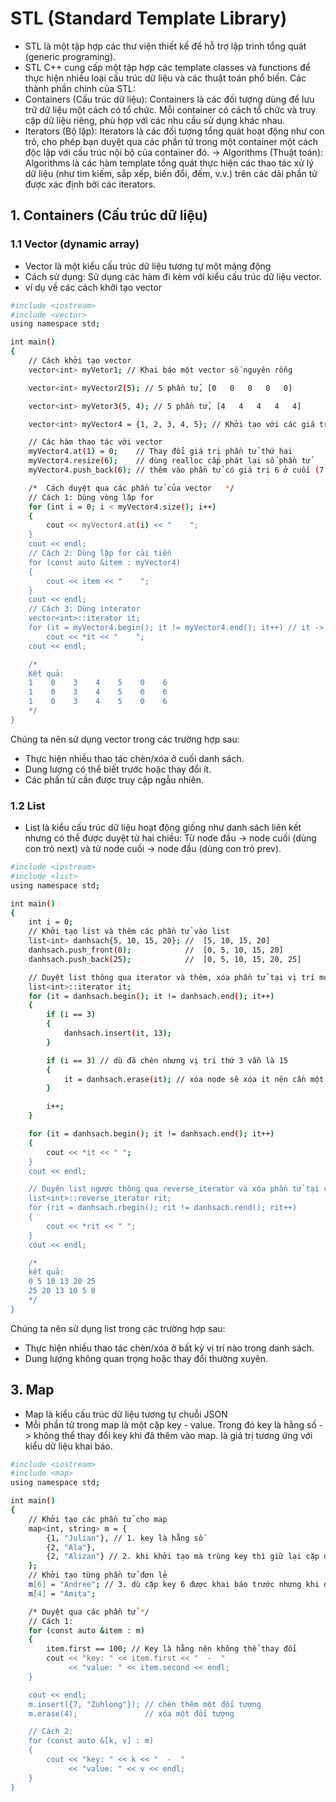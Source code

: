 # STL (Standard Template Library)
+ STL là một tập hợp các thư viện thiết kế để hỗ trợ lập trình tổng quát (generic programing). 
+ STL C++ cung cấp một tập hợp các template classes và functions để thực hiện nhiều loại cấu trúc dữ liệu và các thuật toán phổ biến. 
Các thành phần chính của STL:
+ Containers (Cấu trúc dữ liệu): Containers là các đối tượng dùng để lưu trữ dữ liệu một cách có tổ chức. Mỗi container có cách tổ chức và truy cập dữ liệu riêng, phù hợp với các nhu cầu sử dụng khác nhau. 
+ Iterators (Bộ lặp): Iterators là các đối tượng tổng quát hoạt động như con trỏ, cho phép bạn duyệt qua các phần tử trong một container một cách độc lập với cấu trúc nội bộ của container đó.
-> Algorithms (Thuật toán): Algorithms là các hàm template tổng quát thực hiện các thao tác xử lý dữ liệu (như tìm kiếm, sắp xếp, biến đổi, đếm, v.v.) trên các dải phần tử được xác định bởi các iterators. 
## 1. Containers (Cấu trúc dữ liệu)
### 1.1 Vector (dynamic array)
+ Vector là một kiểu cấu trúc dữ liệu tương tự một mảng động
+ Cách sử dụng: Sử dụng các hàm đi kèm với kiểu cấu trúc dữ liệu vector.
+ ví dụ về các cách khởi tạo vector 
``` bash
#include <iostream>
#include <vector>
using namespace std;

int main()
{
    // Cách khởi tạo vector
    vector<int> myVetor1; // Khai báo một vector số nguyên rỗng

    vector<int> myVector2(5); // 5 phần tử, [0   0   0   0   0]

    vector<int> myVetor3(5, 4); // 5 phần tử, [4   4   4   4   4]

    vector<int> myVector4 = {1, 2, 3, 4, 5}; // Khởi tạo với các giá trị cụ thể

    // Các hàm thao tác với vector
    myVector4.at(1) = 0;    // Thay đổi giá trị phần tử thứ hai
    myVector4.resize(6);    // dùng realloc cấp phát lại số phần tử             [1  0   3   4   5   0]
    myVector4.push_back(6); // thêm vào phần tử có giá trị 6 ở cuối (7 phần tử) [1  0   3   4   5   0   6]

    /*  Cách duyệt qua các phần tử của vector   */
    // Cách 1: Dùng vòng lặp for
    for (int i = 0; i < myVector4.size(); i++)
    {
        cout << myVector4.at(i) << "    ";
    }
    cout << endl;
    // Cách 2: Dùng lặp for cải tiến
    for (const auto &item : myVector4)
    {
        cout << item << "    ";
    }
    cout << endl;
    // Cách 3: Dùng interator
    vector<int>::iterator it;
    for (it = myVector4.begin(); it != myVector4.end(); it++) // it -> loop throught each element
        cout << *it << "    ";
    cout << endl;

    /*
    Kết quả:
    1    0    3    4    5    0    6
    1    0    3    4    5    0    6
    1    0    3    4    5    0    6
    */
}
``` 

Chúng ta nên sử dụng vector trong các trường hợp sau:
+ Thực hiện nhiều thao tác chèn/xóa ở cuối danh sách.
+ Dung lượng có thể biết trước hoặc thay đổi ít.
+ Các phần tử cần được truy cập ngẫu nhiên.
### 1.2 List
+ List là kiểu cấu trúc dữ liệu hoạt động giống như danh sách liên kết nhưng có thể được duyệt từ hai chiều: Từ node đầu → node cuối (dùng con trỏ next) và từ node cuối → node đầu (dùng con trỏ prev).
``` bash
#include <iostream>
#include <list>
using namespace std;

int main()
{
    int i = 0;
    // Khởi tạo list và thêm các phần tử vào list
    list<int> danhsach{5, 10, 15, 20}; //  [5, 10, 15, 20]
    danhsach.push_front(0);            //  [0, 5, 10, 15, 20]
    danhsach.push_back(25);            //  [0, 5, 10, 15, 20, 25]

    // Duyệt list thông qua iterator và thêm, xóa phần tử tại vị trí mong muốn
    list<int>::iterator it;
    for (it = danhsach.begin(); it != danhsach.end(); it++)
    {
        if (i == 3)
        {
            danhsach.insert(it, 13);
        }

        if (i == 3) // dù đã chèn nhưng vị trí thứ 3 vẫn là 15
        {
            it = danhsach.erase(it); // xóa node sẽ xóa it nên cần một it mới
        }

        i++;
    }

    for (it = danhsach.begin(); it != danhsach.end(); it++)
    {
        cout << *it << " ";
    }
    cout << endl;

    // Duyện list ngược thông qua reverse_iterator và xóa phần tử tại vị trí mong muốn
    list<int>::reverse_iterator rit;
    for (rit = danhsach.rbegin(); rit != danhsach.rend(); rit++)
    {
        cout << *rit << " ";
    }
    cout << endl;

    /*
    kết quả:
    0 5 10 13 20 25
    25 20 13 10 5 0
    */
}
```

Chúng ta nên sử dụng list trong các trường hợp sau:
+ Thực hiện nhiều thao tác chèn/xóa ở bất kỳ vị trí nào trong danh sách.
+ Dung lượng không quan trọng hoặc thay đổi thường xuyên.

## 3. Map
+ Map là kiểu cấu trúc dữ liệu tương tự chuỗi JSON
+ Mỗi phần tử trong map là một cặp key - value. Trong đó key là hằng số -> không thể thay đổi key khi đã thêm vào map. là giá trị tương ứng với kiểu dữ liệu khai báo.
``` bash
#include <iostream>
#include <map>
using namespace std;

int main()
{
    // Khởi tạo các phần tử cho map
    map<int, string> m = {
        {1, "Julian"}, // 1. key là hằng số
        {2, "Ala"},
        {2, "Alizan"} // 2. khi khởi tạo mà trùng key thì giữ lại cặp đầu tiên -> 2 - Ala
    };
    // Khởi tạo từng phần tử đơn lẻ
    m[6] = "Andree"; // 3. dù cặp key 6 được khai báo trước nhưng khi duyệt qua vẫn sắp xếp theo thứ tự tăng dần
    m[4] = "Amita";

    /* Duyệt qua các phần tử */
    // Cách 1:
    for (const auto &item : m)
    {
        item.first == 100; // Key là hằng nên không thể thay đổi
        cout << "key: " << item.first << "  -  "
             << "value: " << item.second << endl;
    }

    cout << endl;
    m.insert({7, "Zuhlong"}); // chèn thêm một đối tượng
    m.erase(4);               // xóa một đối tượng

    // Cách 2:
    for (const auto &[k, v] : m)
    {
        cout << "key: " << k << "  -  "
             << "value: " << v << endl;
    }
}
```


 





